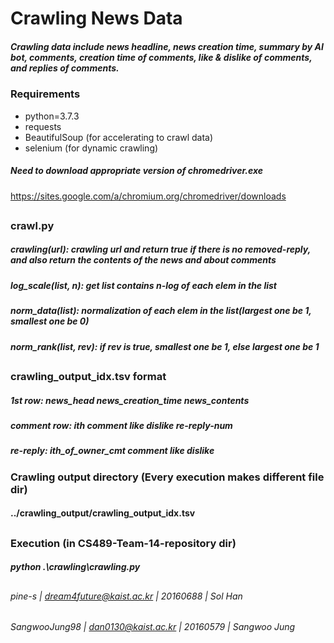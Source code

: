 # Crawling News Data

##### Crawling data include news headline, news creation time, summary by AI bot, comments, creation time of comments, like & dislike of comments, and replies of comments.

### Requirements
- python=3.7.3
- requests
- BeautifulSoup (for accelerating to crawl data)
- selenium (for dynamic crawling)

##### Need to download appropriate version of chromedriver.exe
https://sites.google.com/a/chromium.org/chromedriver/downloads

##
### crawl.py
##### crawling(url): crawling url and return true if there is no removed-reply, and also return the contents of the news and about comments
##### log_scale(list, n): get list contains n-log of each elem in the list
##### norm_data(list): normalization of each elem in the list(largest one be 1, smallest one be 0)
##### norm_rank(list, rev): if rev is true, smallest one be 1, else largest one be 1

##
### crawling_output_idx.tsv format
##### 1st row: news_head news_creation_time news_contents
##### comment row: ith comment like dislike re-reply-num
##### re-reply: ith_of_owner_cmt comment like dislike
### Crawling output directory (Every execution makes different file dir)
#### ../crawling_output/crawling_output_idx.tsv

##
### Execution (in CS489-Team-14-repository dir)
##### python .\crawling\crawling.py

##
###### pine-s | dream4future@kaist.ac.kr | 20160688 | Sol Han
###### SangwooJung98 | dan0130@kaist.ac.kr | 20160579 | Sangwoo Jung
